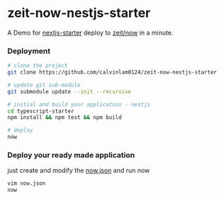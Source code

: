 # zeit-now-nestjs-starter
A Demo for [nextjs-starter](https://github.com/nestjs/typescript-starter) deploy to [zeit/now](https://github.com/zeit/now) in a minute.

### Deployment
```sh
# clone the project
git clone https://github.com/calvinlam0124/zeit-now-nestjs-starter

# update git sub-module
git submodule update --init --recursive

# initial and build your applicatoin - nestjs
cd typescript-starter
npm install && npm test && npm build

# deploy
now
```

### Deploy your ready made application
just create and modify the [now.json](now.json) and run now
```sh
vim now.json
now
```
